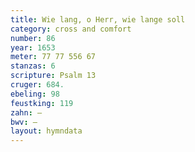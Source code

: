 ```yaml
---
title: Wie lang, o Herr, wie lange soll
category: cross and comfort
number: 86
year: 1653
meter: 77 77 556 67
stanzas: 6
scripture: Psalm 13
cruger: 684.
ebeling: 98
feustking: 119
zahn: —
bwv: —
layout: hymndata
---
```

<br>

